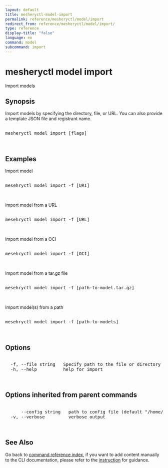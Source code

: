 ```yaml
---
layout: default
title: mesheryctl-model-import
permalink: reference/mesheryctl/model/import
redirect_from: reference/mesheryctl/model/import/
type: reference
display-title: "false"
language: en
command: model
subcommand: import
---
```


# mesheryctl model import

Import models

## Synopsis

Import models by specifying the directory, file, or URL. You can also provide a template JSON file and registrant name.
<pre class='codeblock-pre'>
<div class='codeblock'>
mesheryctl model import [flags]

</div>
</pre> 

## Examples

Import model
<pre class='codeblock-pre'>
<div class='codeblock'>
mesehryctl model import -f [URI]

</div>
</pre> 

Import model from a URL
<pre class='codeblock-pre'>
<div class='codeblock'>
mesehryctl model import -f [URL]

</div>
</pre> 

Import model from a OCI
<pre class='codeblock-pre'>
<div class='codeblock'>
mesehryctl model import -f [OCI]

</div>
</pre> 

Import model from a tar.gz file
<pre class='codeblock-pre'>
<div class='codeblock'>
mesehryctl model import -f [path-to-model.tar.gz]

</div>
</pre> 

Import model(s) from a path
<pre class='codeblock-pre'>
<div class='codeblock'>
mesehryctl model import -f [path-to-models]

</div>
</pre> 

## Options

<pre class='codeblock-pre'>
<div class='codeblock'>
  -f, --file string   Specify path to the file or directory
  -h, --help          help for import

</div>
</pre>

## Options inherited from parent commands

<pre class='codeblock-pre'>
<div class='codeblock'>
      --config string   path to config file (default "/home/runner/.meshery/config.yaml")
  -v, --verbose         verbose output

</div>
</pre>

## See Also

Go back to [command reference index](/reference/mesheryctl/), if you want to add content manually to the CLI documentation, please refer to the [instruction](/project/contributing/contributing-cli#preserving-manually-added-documentation) for guidance.
